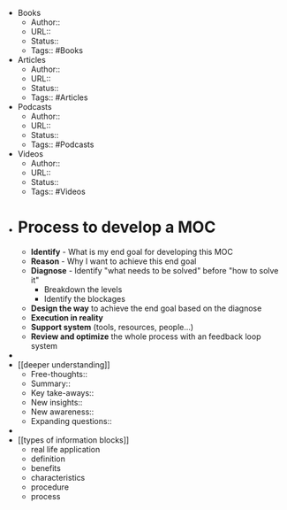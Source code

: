 - Books
    - Author::
    - URL::
    - Status::
    - Tags:: #Books
- Articles
    - Author::
    - URL::
    - Status::
    - Tags:: #Articles
- Podcasts
    - Author::
    - URL::
    - Status::
    - Tags:: #Podcasts
- Videos
    - Author::
    - URL::
    - Status::
    - Tags:: #Videos
- # Process to develop a MOC
    - **Identify** - What is my end goal for developing this MOC
    - **Reason** - Why I want to achieve this end goal
    - **Diagnose** - Identify "what needs to be solved" before "how to solve it"
        - Breakdown the levels
        - Identify the blockages
    - **Design the way** to achieve the end goal based on the diagnose
    - **Execution in reality**
    - **Support system** (tools, resources, people...)
    - **Review and optimize** the whole process with an feedback loop system 
- 
- [[deeper understanding]]
    - Free-thoughts::
    - Summary::
    - Key take-aways::
    - New insights::
    - New awareness::
    - Expanding questions::
- 
- [[types of information blocks]]
    - real life application
    - definition
    - benefits 
    - characteristics
    - procedure
    - process
